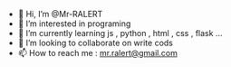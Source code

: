 - 👋 Hi, I’m @Mr-RALERT
- 👀 I’m interested in programing
- 🌱 I’m currently learning js , python , html , css , flask ...
- 💞️ I’m looking to collaborate on write cods
- 📫 How to reach me : mr.ralert@gmail.com

<!---
Mr-RALERT/Mr-RALERT is a ✨ special ✨ repository because its `README.md` (this file) appears on your GitHub profile.
You can click the Preview link to take a look at your changes.
--->
